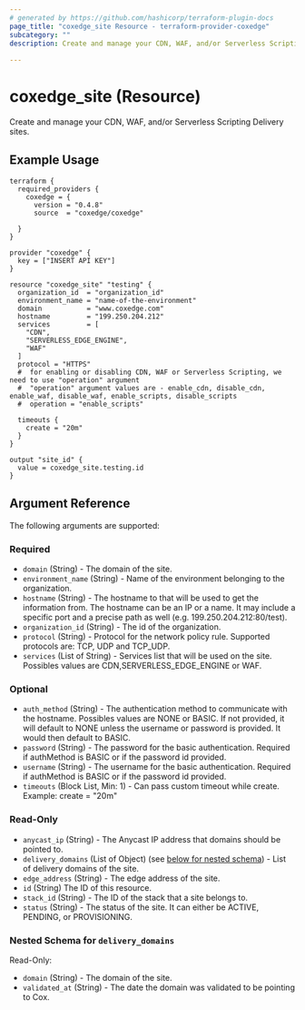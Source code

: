 ```yaml
---
# generated by https://github.com/hashicorp/terraform-plugin-docs
page_title: "coxedge_site Resource - terraform-provider-coxedge"
subcategory: ""
description: Create and manage your CDN, WAF, and/or Serverless Scripting Delivery sites.
  
---
```


# coxedge_site (Resource)
Create and manage your CDN, WAF, and/or Serverless Scripting Delivery sites.

Example Usage
---
```
terraform {
  required_providers {
    coxedge = {
      version = "0.4.8"
      source  = "coxedge/coxedge"
    
  }
}

provider "coxedge" {
  key = ["INSERT API KEY"]
}

resource "coxedge_site" "testing" {
  organization_id  = "organization_id"
  environment_name = "name-of-the-environment"
  domain           = "www.coxedge.com"
  hostname         = "199.250.204.212"
  services         = [
    "CDN",
    "SERVERLESS_EDGE_ENGINE",
    "WAF"
  ]
  protocol = "HTTPS"
  #  for enabling or disabling CDN, WAF or Serverless Scripting, we need to use "operation" argument
  #  "operation" argument values are - enable_cdn, disable_cdn, enable_waf, disable_waf, enable_scripts, disable_scripts
  #  operation = "enable_scripts"
  
  timeouts {
    create = "20m"
  }
}

output "site_id" {
  value = coxedge_site.testing.id
}
```


<!-- schema generated by tfplugindocs -->
## Argument Reference
The following arguments are supported:

### Required

- `domain` (String) - The domain of the site.
- `environment_name` (String) - Name of the environment belonging to the organization.
- `hostname` (String) - The hostname to that will be used to get the information from. The hostname can be an IP or a name. It may include a specific port and a precise path as well (e.g. 199.250.204.212:80/test).
- `organization_id` (String) - The id of the organization.
- `protocol` (String) - Protocol for the network policy rule. Supported protocols are: TCP, UDP and TCP_UDP.
- `services` (List of String) - Services list that will be used on the site. Possibles values are CDN,SERVERLESS_EDGE_ENGINE or WAF.

### Optional

- `auth_method` (String) - The authentication method to communicate with the hostname. Possibles values are NONE or BASIC. If not provided, it will default to NONE unless the username or password is provided. It would then default to BASIC.
- `password` (String) - The password for the basic authentication. Required if authMethod is BASIC or if the password id provided.
- `username` (String) - The username for the basic authentication. Required if authMethod is BASIC or if the password id provided.
- `timeouts` (Block List, Min: 1) - Can pass custom timeout while create. Example: create = "20m"

### Read-Only

- `anycast_ip` (String) - The Anycast IP address that domains should be pointed to.
- `delivery_domains` (List of Object) (see [below for nested schema](#nestedatt--delivery_domains)) - List of delivery domains of the site.
- `edge_address` (String) - The edge address of the site.
- `id` (String) The ID of this resource.
- `stack_id` (String) - The ID of the stack that a site belongs to.
- `status` (String) - The status of the site. It can either be ACTIVE, PENDING, or PROVISIONING.

<a id="nestedatt--delivery_domains"></a>
### Nested Schema for `delivery_domains`

Read-Only:

- `domain` (String) - The domain of the site.
- `validated_at` (String) - The date the domain was validated to be pointing to Cox.


